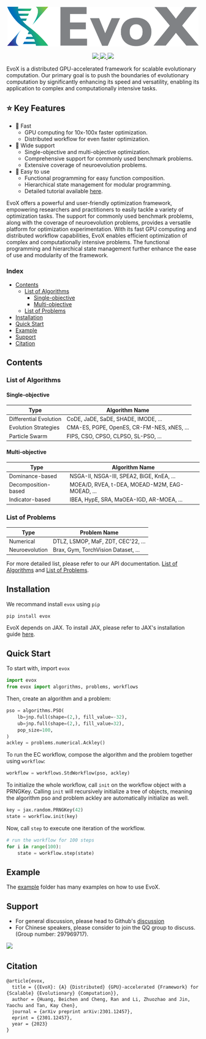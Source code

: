 <p align="center">
  <img src="https://raw.githubusercontent.com/EMI-Group/evox/main/docs/source/_static/evox_logo_with_title.svg" width="500px" alt="EvoX Logo"/>
</p>
<div align="center">
  <a href="https://evox.readthedocs.io/">
    <img src="https://img.shields.io/badge/docs-readthedocs-blue?style=for-the-badge" href="https://evox.readthedocs.io/">
  </a>
  <a href="https://arxiv.org/abs/2301.12457">
    <img src="https://img.shields.io/badge/paper-arxiv-red?style=for-the-badge">
  </a>
  <a href="https://github.com/EMI-Group/evox/actions/workflows/python-package.yml">
    <img src="https://img.shields.io/github/actions/workflow/status/EMI-Group/evox/python-package.yml?style=for-the-badge">
  </a>
</div>



EvoX is a distributed GPU-accelerated framework for scalable evolutionary computation. Our primary goal is to push the boundaries of evolutionary computation by significantly enhancing its speed and versatility, enabling its application to complex and computationally intensive tasks.

## ⭐️ Key Features
- 🚀 Fast
  - GPU computing for 10x-100x faster optimization.
  - Distributed workflow for even faster optimization.
- 🌟 Wide support
  - Single-objective and multi-objective optimization.
  - Comprehensive support for commonly used benchmark problems.
  - Extensive coverage of neuroevolution problems.
- 🎉 Easy to use
  - Functional programming for easy function composition.
  - Hierarchical state management for modular programming.
  - Detailed tutorial available [here](https://evox.readthedocs.io/en/latest/guide/index.html).

EvoX offers a powerful and user-friendly optimization framework, empowering researchers and practitioners to easily tackle a variety of optimization tasks. The support for commonly used benchmark problems, along with the coverage of neuroevolution problems, provides a versatile platform for optimization experimentation. With its fast GPU computing and distributed workflow capabilities, EvoX enables efficient optimization of complex and computationally intensive problems. The functional programming and hierarchical state management further enhance the ease of use and modularity of the framework.

### Index

- [Contents](#contents)
  - [List of Algorithms](#list-of-algorithms)
    - [Single-objective](#single-objective)
    - [Multi-objective](#multi-objective)
  - [List of Problems](#list-of-problems)
- [Installation](#installation)
- [Quick Start](#quick-start)
- [Example](#example)
- [Support](#support)
- [Citation](#citation)

## Contents

### List of Algorithms

#### Single-objective

| Type                   | Algorithm Name                             |
| ---------------------- | ------------------------------------------ |
| Differential Evolution | CoDE, JaDE, SaDE, SHADE, IMODE, ...        |
| Evolution Strategies   | CMA-ES, PGPE, OpenES, CR-FM-NES, xNES, ... |
| Particle Swarm         | FIPS, CSO, CPSO, CLPSO, SL-PSO, ...        |

#### Multi-objective

| Type                | Algorithm Name                                 |
| ------------------- | ---------------------------------------------- |
| Dominance-based     | NSGA-II, NSGA-III, SPEA2, BiGE, KnEA, ...      |
| Decomposition-based | MOEA/D, RVEA, t-DEA, MOEAD-M2M, EAG-MOEAD, ... |
| Indicator-based     | IBEA, HypE, SRA, MaOEA-IGD, AR-MOEA, ...       |

### List of Problems

| Type           | Problem Name                        |
| -------------- | ----------------------------------- |
| Numerical      | DTLZ, LSMOP, MaF, ZDT, CEC'22,  ... |
| Neuroevolution | Brax, Gym, TorchVision Dataset, ... |


For more detailed list, please refer to our API documentation. [List of Algorithms](https://evox.readthedocs.io/en/latest/api/algorithms/index.html) and [List of Problems](https://evox.readthedocs.io/en/latest/api/problems/index.html).


## Installation

We recommand install `evox` using `pip`

```bash
pip install evox
```

EvoX depends on JAX. To install JAX, please refer to JAX's installation guide [here](https://github.com/google/jax?tab=readme-ov-file#installation).

## Quick Start

To start with, import `evox`

```python
import evox
from evox import algorithms, problems, workflows
```

Then, create an algorithm and a problem:

```python
pso = algorithms.PSO(
    lb=jnp.full(shape=(2,), fill_value=-32),
    ub=jnp.full(shape=(2,), fill_value=32),
    pop_size=100,
)
ackley = problems.numerical.Ackley()
```

To run the EC workflow, compose the algorithm and the problem together using `workflow`:

```python
workflow = workflows.StdWorkflow(pso, ackley)
```

To initialize the whole workflow, call `init` on the workflow object with a PRNGKey. Calling `init` will recursively initialize a tree of objects, meaning the algorithm pso and problem ackley are automatically initialize as well.

```python
key = jax.random.PRNGKey(42)
state = workflow.init(key)
```

Now, call `step` to execute one iteration of the workflow.

```python
# run the workflow for 100 steps
for i in range(100):
    state = workflow.step(state)
```

## Example

The [example](https://github.com/EMI-Group/evox/tree/main/examples) folder has many examples on how to use EvoX.

## Support

- For general discussion, please head to Github's [discussion](https://github.com/EMI-Group/evox/discussions)
- For Chinese speakers, please consider to join the QQ group to discuss. (Group number: 297969717).
<img src="./docs/source/_static/qq_group_number.jpg" width="15%">

## Citation

```
@article{evox,
  title = {{EvoX}: {A} {Distributed} {GPU}-accelerated {Framework} for {Scalable} {Evolutionary} {Computation}},
  author = {Huang, Beichen and Cheng, Ran and Li, Zhuozhao and Jin, Yaochu and Tan, Kay Chen},
  journal = {arXiv preprint arXiv:2301.12457},
  eprint = {2301.12457},
  year = {2023}
}
```
